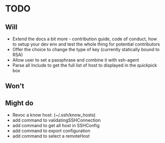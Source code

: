
# TODO

## Will
* Extend the docs a bit more - contribution guide, code of conduct, how to setup your dev env and test the whole thing for potential contributors
* Offer the choice to change the type of key (currently statically bound to RSA) 
* Allow user to set a passphrase and combine it with ssh-agent
* Parse all Include to get the full list of host to displayed in the quickpick box


## Won't

## Might do
* Revoc a know host: (~/.ssh/know_hosts)
* add command to validatingSSHConnection
* add command to get all host in SSHConfig
* add command to export configuration
* add command to select a remoteHost